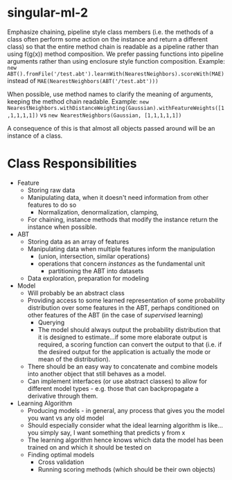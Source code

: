 # singular-ml-2

Emphasize chaining, pipeline style class members (i.e. the methods of a class often perform some action on the instance and return a different class) so that the entire method chain is readable as a pipeline rather than using f(g(x)) method composition. We prefer passing functions into pipeline arguments rather than using enclosure style function composition. Example:
`new ABT().fromFile('/test.abt').learnWith(NearestNeighbors).scoreWith(MAE)`
instead of 
`MAE(NearestNeighbors(ABT('/test.abt')))`

When possible, use method names to clarify the meaning of arguments, keeping the method chain readable. Example:
`new NearestNeighbors.withDistanceWeighting(Gaussian).withFeatureWeights([1,1,1,1,1])` vs `new NearestNeighbors(Gaussian, [1,1,1,1,1])`

A consequence of this is that almost all objects passed around will be an instance of a class.


# Class Responsibilities

- Feature
    - Storing raw data
    - Manipulating data, when it doesn't need information from other features to do so
        - Normalization, denormalization, clamping, 
    - For chaining, instance methods that modify the instance return the instance when possible.
- ABT
    - Storing data as an array of features
    - Manipulating data when multiple features inform the manipulation 
        - (union, intersection, similar operations)
        - operations that concern *instances* as the fundamental unit
            - partitioning the ABT into datasets
    - Data exploration, preparation for modeling
- Model 
    - Will probably be an abstract class
    - Providing access to some learned representation of some probability distribution over some features in the ABT, perhaps conditioned on other features of the ABT (in the case of *supervised* learning)
        - Querying
        - The model should always output the probability distribution that it is designed to estimate...if some more elaborate output is required, a scoring function can convert the output to that (i.e. if the desired output for the application is actually the mode or mean of the distribution). 
    - There should be an easy way to concatenate and combine models into another object that still behaves as a model.
    - Can implement interfaces (or use abstract classes) to allow for different model types - e.g. those that can backpropagate a derivative through them.
- Learning Algorithm
    - Producing models - in general, any process that gives you the model you want vs any old model
    - Should especially consider what the ideal learning algorithm is like... you simply say, I want something that predicts y from x
    - The learning algorithm hence knows which data the model has been trained on and which it should be tested on
    - Finding optimal models
        - Cross validation
        - Running scoring methods (which should be their own objects)